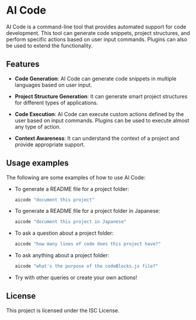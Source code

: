 # AI Code

AI Code is a command-line tool that provides automated support for code development. This tool can generate code snippets, project structures, and perform specific actions based on user input commands. Plugins can also be used to extend the functionality.

## Features

- **Code Generation**: AI Code can generate code snippets in multiple languages based on user input.

- **Project Structure Generation**: It can generate smart project structures for different types of applications.

- **Code Execution**: AI Code can execute custom actions defined by the user based on input commands. Plugins can be used to execute almost any type of action.

- **Context Awareness**: It can understand the context of a project and provide appropriate support.

## Usage examples

The following are some examples of how to use AI Code:

- To generate a README file for a project folder:
  ```bash
  aicode "document this project"
  ```

- To generate a README file for a project folder in Japanese:
  ```bash
  aicode "document this project in Japanese"
  ```

- To ask a question about a project folder:
  ```bash
  aicode "how many lines of code does this project have?"
  ```

- To ask anything about a project folder:
  ```bash
  aicode "what's the purpose of the codeBlocks.js file?"
  ```

- Try with other queries or create your own actions!

## License

This project is licensed under the ISC License.